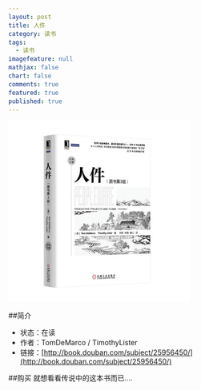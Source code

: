 ```yaml
---
layout: post
title: 人件
category: 读书
tags: 
  - 读书
imagefeature: null
mathjax: false
chart: false
comments: true
featured: true
published: true
---
```

![img](/images/post/book/renjian.jpg)

##简介
*	状态：在读
*	作者：TomDeMarco / TimothyLister
*	链接：[http://book.douban.com/subject/25956450/](http://book.douban.com/subject/25956450/)

##购买
就想看看传说中的这本书而已....